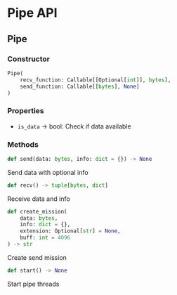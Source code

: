 # Pipe API

## Pipe

### Constructor
```python
Pipe(
    recv_function: Callable[[Optional[int]], bytes],
    send_function: Callable[[bytes], None]
)
```

### Properties
- `is_data` -> bool: Check if data available

### Methods
```python
def send(data: bytes, info: dict = {}) -> None
```
Send data with optional info

```python
def recv() -> tuple[bytes, dict]
```
Receive data and info

```python
def create_mission(
    data: bytes,
    info: dict = {},
    extension: Optional[str] = None,
    buff: int = 4096
) -> str
```
Create send mission

```python
def start() -> None
```
Start pipe threads 